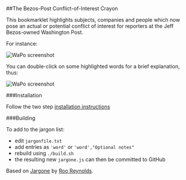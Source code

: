 ##The Bezos-Post Conflict-of-Interest Crayon

This bookmarklet highlights subjects, companies and people which now pose an actual or potential conflict of interest for reporters at the Jeff Bezos-owned Washington Post.

For instance: 

![WaPo screenshot](https://raw.github.com/coreyp/The-Bezos-Post-Conflict-of-Interest-Crayon/master/AmazonWaPo1.jpg)

You can double-click on some highlighted words for a brief explanation, thus:

![WaPo screenshot](https://raw.github.com/coreyp/The-Bezos-Post-Conflict-of-Interest-Crayon/master/AmazonWaPo2.jpg)

###Installation

Follow the two step [installation instructions](http://rooreynolds.github.com/jargone/)

###Building

To add to the jargon list:

 - edit `jargonfile.txt`
 - add entries as `'word'` or `'word',"Optional notes"`
 - rebuild using `./build.sh`
 - the resulting new `jargone.js` can then be committed to GitHub
 
Based on [Jargone](http://rooreynolds.github.com/jargone/) by [Roo Reynolds](http://rooreynolds.com/about/).

